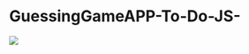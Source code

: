 # GuessingGameAPP-To-Do-JS-

<img src="https://github.com/ErdincOzdemirr/GuessingGameAPP-To-Do-JS-/assets/127399545/4d2b1757-26b6-4c38-b77a-0b2e2db62dd3">
